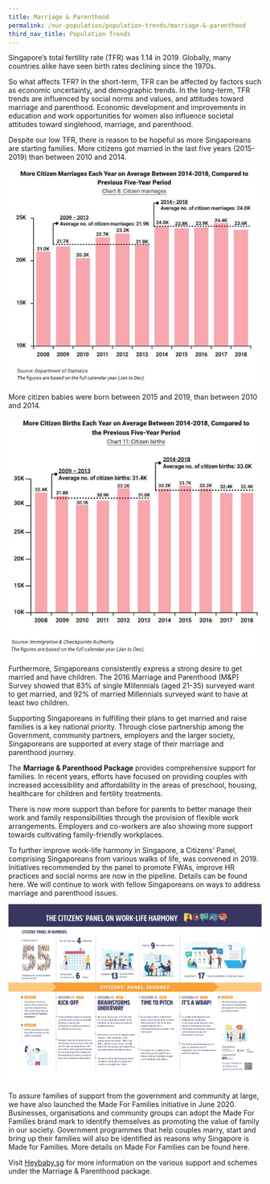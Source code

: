 ```yaml
---
title: Marriage & Parenthood
permalink: /our-population/population-trends/marriage-&-parenthood
third_nav_title: Population Trends
---
```


Singapore’s total fertility rate (TFR)  was 1.14 in 2019. Globally, many countries alike have seen birth rates declining since the 1970s. 

So what affects TFR? In the short-term, TFR can be affected by factors such as economic uncertainty, and demographic trends. In the long-term, TFR trends are influenced by social norms and values, and attitudes toward marriage and parenthood. Economic development and improvements in education and work opportunities for women also influence societal attitudes toward singlehood, marriage, and parenthood.
 
Despite our low TFR, there is reason to be hopeful as more Singaporeans are starting families. More citizens got married in the last five years (2015-2019) than between 2010 and 2014.

![Citizen marriages chart](/images/Citizens-marriages-chart.JPG)

More citizen babies were born between 2015 and 2019, than between 2010 and 2014.

![Citizen births chart](/images/Citizens-births-chart.JPG)
  
Furthermore, Singaporeans consistently express a strong desire to get married and have children. The 2016 Marriage and Parenthood (M&P) Survey showed that 83% of single Millennials (aged 21-35) surveyed want to get married, and 92% of married Millennials surveyed want to have at least two children.

Supporting Singaporeans in fulfilling their plans to get married and raise families is a key national priority. Through close partnership among the Government, community partners, employers and the larger society, Singaporeans are supported at every stage of their marriage and parenthood journey.  

The **Marriage & Parenthood Package** provides comprehensive support for families. In recent years, efforts have focused on providing couples with increased accessibility and affordability in the areas of preschool, housing, healthcare for children and fertility treatments. 

There is now more support than before for parents to better manage their work and family responsibilities through the provision of flexible work arrangements. Employers and co-workers are also showing more support towards cultivating family-friendly workplaces. 

To further improve work-life harmony in Singapore, a Citizens’ Panel, comprising Singaporeans from various walks of life, was convened in 2019. Initiatives recommended by the panel to promote FWAs, improve HR practices and social norms are now in the pipeline. Details can be found here. We will continue to work with fellow Singaporeans on ways to address marriage and parenthood issues.

![Citizens' Panel infographic](/images/CP-2019-infographic.jpg)

To assure families of support from the government and community at large, we have also launched the Made For Families initiative in June 2020. Businesses, organisations and community groups can adopt the Made For Families brand mark to identify themselves as promoting the value of family in our society. Government programmes that help couples marry, start and bring up their families will also be identified as reasons why Singapore is Made for Families. More details on Made For Families can be found here.

Visit [Heybaby.sg](https://www.heybaby.sg) for more information on the various support and schemes under the Marriage & Parenthood package.
